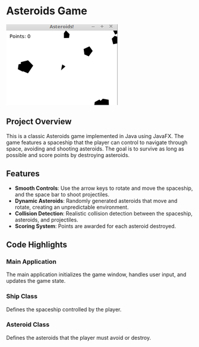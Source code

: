 # Asteroids Game

![Asteroids Game](./asteroids.gif)

## Project Overview

This is a classic Asteroids game implemented in Java using JavaFX. The game features a spaceship that the player can control to navigate through space, avoiding and shooting asteroids. The goal is to survive as long as possible and score points by destroying asteroids.

## Features

- **Smooth Controls**: Use the arrow keys to rotate and move the spaceship, and the space bar to shoot projectiles.
- **Dynamic Asteroids**: Randomly generated asteroids that move and rotate, creating an unpredictable environment.
- **Collision Detection**: Realistic collision detection between the spaceship, asteroids, and projectiles.
- **Scoring System**: Points are awarded for each asteroid destroyed.

## Code Highlights

### Main Application

The main application initializes the game window, handles user input, and updates the game state.

### Ship Class

Defines the spaceship controlled by the player.

### Asteroid Class

Defines the asteroids that the player must avoid or destroy.
